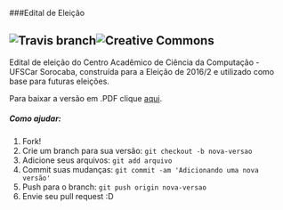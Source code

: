 ###Edital de Eleição

![Travis branch](https://api.travis-ci.org/caccs/EditalEleicao.svg)![Creative Commons](http://i.creativecommons.org/l/by-sa/3.0/80x15.png)
---
Edital de eleição do Centro Acadêmico de Ciência da Computação - UFSCar Sorocaba, construída para a Eleição de 2016/2 e utilizado como base para futuras eleições.

Para baixar a versão em .PDF clique [aqui](https://github.com/caccs/EditalEleicao/releases/download/v1.0/EditalEleicao.pdf).

##### Como ajudar:
1. Fork!
2. Crie um branch para sua versão: `git checkout -b nova-versao`
3. Adicione seus arquivos: `git add arquivo`
4. Commit suas mudanças: `git commit -am 'Adicionando uma nova versão'`
5. Push para o branch: `git push origin nova-versao`
6. Envie seu pull request :D



